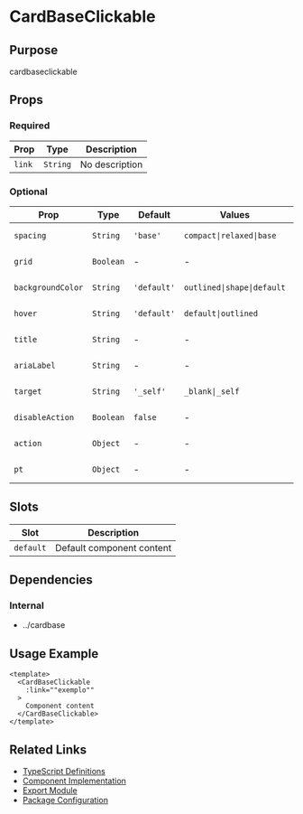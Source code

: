 # CardBaseClickable

## Purpose

cardbaseclickable

## Props

### Required

| Prop   | Type     | Description    |
| ------ | -------- | -------------- |
| `link` | `String` | No description |

### Optional

| Prop              | Type      | Default     | Values                     | Description    |
| ----------------- | --------- | ----------- | -------------------------- | -------------- |
| `spacing`         | `String`  | `'base'`    | `compact\|relaxed\|base`   | No description |
| `grid`            | `Boolean` | -           | -                          | No description |
| `backgroundColor` | `String`  | `'default'` | `outlined\|shape\|default` | No description |
| `hover`           | `String`  | `'default'` | `default\|outlined`        | No description |
| `title`           | `String`  | -           | -                          | No description |
| `ariaLabel`       | `String`  | -           | -                          | No description |
| `target`          | `String`  | `'_self'`   | `_blank\|_self`            | No description |
| `disableAction`   | `Boolean` | `false`     | -                          | No description |
| `action`          | `Object`  | -           | -                          | No description |
| `pt`              | `Object`  | -           | -                          | No description |

## Slots

| Slot      | Description               |
| --------- | ------------------------- |
| `default` | Default component content |

## Dependencies

### Internal

- ../cardbase

## Usage Example

```vue
<template>
  <CardBaseClickable
    :link=""exemplo""
  >
    Component content
  </CardBaseClickable>
</template>
```

## Related Links

- [TypeScript Definitions](./CardBaseClickable.d.ts)
- [Component Implementation](./CardBaseClickable.vue)
- [Export Module](./cardbaseclickable.js)
- [Package Configuration](./package.json)
